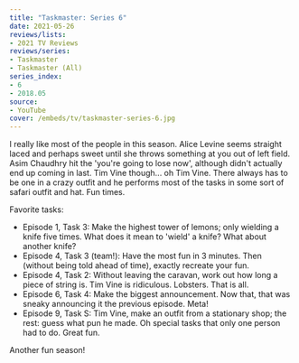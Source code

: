 ```yaml
---
title: "Taskmaster: Series 6"
date: 2021-05-26
reviews/lists:
- 2021 TV Reviews
reviews/series:
- Taskmaster
- Taskmaster (All)
series_index:
- 6
- 2018.05
source:
- YouTube
cover: /embeds/tv/taskmaster-series-6.jpg
---
```

I really like most of the people in this season. Alice Levine seems straight laced and perhaps sweet until she throws something at you out of left field. Asim Chaudhry hit the 'you're going to lose now', although didn't actually end up coming in last. Tim Vine though... oh Tim Vine. There always has to be one in a crazy outfit and he performs most of the tasks in some sort of safari outfit and hat. Fun times. 

Favorite tasks:

* Episode 1, Task 3: Make the highest tower of lemons; only wielding a knife five times. What does it mean to 'wield' a knife? What about another knife? 
* Episode 4, Task 3 (team!): Have the most fun in 3 minutes. Then (without being told ahead of time), exactly recreate your fun. 
* Episode 4, Task 2: Without leaving the caravan, work out how long a piece of string is. Tim Vine is ridiculous. Lobsters. That is all. 
* Episode 6, Task 4: Make the biggest announcement. Now that, that was sneaky announcing it the previous episode. Meta!
* Episode 9, Task S: Tim Vine, make an outfit from a stationary shop; the rest: guess what pun he made. Oh special tasks that only one person had to do. Great fun. 

Another fun season!